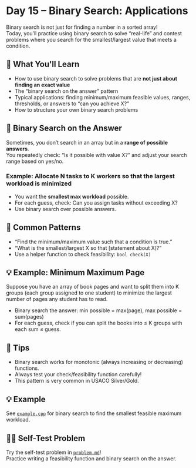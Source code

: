 # Day 15 – Binary Search: Applications

Binary search is not just for finding a number in a sorted array!  
Today, you’ll practice using binary search to solve “real-life” and contest problems where you search for the smallest/largest value that meets a condition.


## 📌 What You'll Learn

- How to use binary search to solve problems that are **not just about finding an exact value**
- The “binary search on the answer” pattern
- Typical applications: finding minimum/maximum feasible values, ranges, thresholds, or answers to “can you achieve X?”
- How to structure your own binary search problems

## 🤔 Binary Search on the Answer

Sometimes, you don’t search in an array but in a **range of possible answers**.  
You repeatedly check: “Is it possible with value X?” and adjust your search range based on yes/no.

### Example: Allocate N tasks to K workers so that the largest workload is minimized

- You want the **smallest max workload** possible.
- For each guess, check: Can you assign tasks without exceeding X?
- Use binary search over possible answers.

## 📝 Common Patterns

- “Find the minimum/maximum value such that a condition is true.”
- “What is the smallest/largest X so that [statement about X]?”
- Use a helper function to check feasibility: `bool check(X)`

## 💡 Example: Minimum Maximum Page

Suppose you have an array of book pages and want to split them into K groups (each group assigned to one student) to minimize the largest number of pages any student has to read.

- Binary search the answer: min possible = max(page), max possible = sum(pages)
- For each guess, check if you can split the books into ≤ K groups with each sum ≤ guess.

## 📝 Tips

- Binary search works for monotonic (always increasing or decreasing) functions.
- Always test your check/feasibility function carefully!
- This pattern is very common in USACO Silver/Gold.

## 💡 Example

See [`example.cpp`](./example.cpp) for binary search to find the smallest feasible maximum workload.

## 🏋️‍♂️ Self-Test Problem

Try the self-test problem in [`problem.md`](./problem.md)!  
Practice writing a feasibility function and binary search on the answer.
